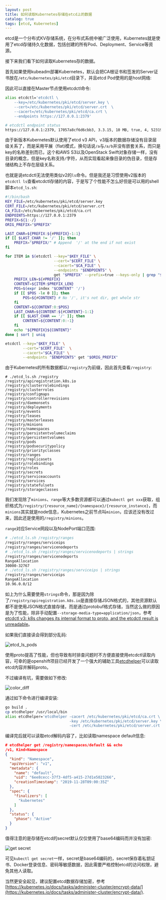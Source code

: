 ```yaml
---
layout: post
title: 如何读取Kubernetes存储在etcd上的数据
catalog: true
tags: [etcd, Kubernetes]
---
```


etcd是一个分布式KV存储系统，在分布式系统中被广泛使用，Kubernetes就是使用了etcd存储持久化数据，包括创建的所有Pod、Deployment、Service等资源。

接下来我们看下如何读取Kubernetes存的数据。

首先如果使用kubeadm部署Kubernetes，默认会把CA根证书和签发的Server证书放在`/etc/kubernetes/pki/etcd`目录下，并且etcd Pod使用的是host网络:

因此可以直接在Master节点使用etcdctl命令:

```bash
alias etcdctl='etcdctl \
	--key=/etc/kubernetes/pki/etcd/server.key \
	--cert=/etc/kubernetes/pki/etcd/server.crt  \
	--cacert=/etc/kubernetes/pki/etcd/ca.crt \
	--endpoints https://127.0.0.1:2379'

# etcdctl endpoint status
https://127.0.0.1:2379, 17057a8cf6d6cbb3, 3.3.15, 10 MB, true, 4, 523191
```

由于新版本Kubernetes默认使用了etcd v3 API，v3版本的数据存储没有目录层级关系了，而是采用平展（flat)模式，换句话说`/a`与`/a/b`并没有嵌套关系，而只是key的名称差别而已，这个和AWS S3以及OpenStack Swift对象存储一样，没有目录的概念，但是key名称支持`/`字符，从而实现看起来像目录的伪目录，但是存储结构上不存在层级关系。

也就是说etcdctl无法使用类似v2的`ls`命令。但是我还是习惯使用v2版本的`etcdctl ls`查看etcdctl存储的内容，于是写了个性能不怎么好但是可以用的shell脚本`etcd_ls.sh`:

```bash
#!/bin/bash
KEY_FILE=/etc/kubernetes/pki/etcd/server.key
CERT_FILE=/etc/kubernetes/pki/etcd/server.crt
CA_FILE=/etc/kubernetes/pki/etcd/ca.crt
ENDPOINTS=https://127.0.0.1:2379
PREFIX=${1:-/}
ORIG_PREFIX="$PREFIX"

LAST_CHAR=${PREFIX:${#PREFIX}-1:1}
if [[ $LAST_CHAR != '/' ]]; then
    PREFIX="$PREFIX/" # Append  '/' at the end if not exist
fi

for ITEM in $(etcdctl --key="$KEY_FILE" \
                      --cert="$CERT_FILE" \
                      --cacert="$CA_FILE" \
                      --endpoints "$ENDPOINTS" \
                      get "$PREFIX" --prefix=true --keys-only | grep "$PREFIX"); do
    PREFIX_LEN=${#PREFIX}
    CONTENT=${ITEM:$PREFIX_LEN}
    POS=$(expr index "$CONTENT" '/')
    if [[ $POS -le 0 ]]; then
	    POS=${#CONTENT} # No '/', it's not dir, get whole str
    fi
    CONTENT=${CONTENT:0:$POS}
    LAST_CHAR=${CONTENT:${#CONTENT}-1:1}
    if [[ $LAST_CHAR == '/' ]]; then
        CONTENT=${CONTENT:0:-1}
    fi
    echo "${PREFIX}${CONTENT}"
done | sort | uniq

etcdctl --key="$KEY_FILE" \
        --cert="$CERT_FILE"  \
        --cacert="$CA_FILE" \
        --endpoints "$ENDPOINTS" get "$ORIG_PREFIX"
```

由于Kubernetes的所有数据都以`/registry`为前缀，因此首先查看`/registry`:

```
# ./etcd_ls.sh /registry
/registry/apiregistration.k8s.io
/registry/clusterrolebindings
/registry/clusterroles
/registry/configmaps
/registry/controllerrevisions
/registry/daemonsets
/registry/deployments
/registry/events
/registry/leases
/registry/masterleases
/registry/minions
/registry/namespaces
/registry/persistentvolumeclaims
/registry/persistentvolumes
/registry/pods
/registry/podsecuritypolicy
/registry/priorityclasses
/registry/ranges
/registry/replicasets
/registry/rolebindings
/registry/roles
/registry/secrets
/registry/serviceaccounts
/registry/services
/registry/statefulsets
/registry/storageclasses
```

我们发现除了`minions`、`range`等大多数资源都可以通过`kubectl get xxx`获取，组织格式为`/registry/{resource_name}/{namespace}/{resource_instance}`，而`minions`其实就是node信息，Kubernetes之前节点叫`minion`，应该还没有改过来，因此还是使用的`/registry/minions`。

`range`对应Service网段以及NodePort端口范围:

```sh
# ./etcd_ls.sh /registry/ranges
/registry/ranges/serviceips
/registry/ranges/servicenodeports
# ./etcd_ls.sh /registry/ranges/servicenodeports | strings
/registry/ranges/servicenodeports
RangeAllocation
30000-32767
# ./etcd_ls.sh /registry/ranges/serviceips | strings
/registry/ranges/serviceips
RangeAllocation
10.96.0.0/12
```

如上为什么需要使用`strings`命令，那是因为除了`/registry/apiregistration.k8s.io`是直接存储JSON格式的，其他资源默认都不是使用JSON格式直接存储，而是通过protobuf格式存储，当然这么做的原因是为了性能，除非手动配置`--storage-media-type=application/json`，参考[etcdctl v3: k8s changes its internal format to proto, and the etcdctl result is unreadable](https://github.com/kubernetes/kubernetes/issues/44670)。

如果我们直接读会得到部分乱码:

![etcd_ls_pods](/img/posts/如何读取Kubernetes存储在etcd上的数据/etcd_ls_pods.png)

使用proto提高了性能，但也导致有时排查问题时不方便直接使用etcdctl读取内容，可幸的是openshift项目已经开发了一个强大的辅助工具[etcdhelper](https://github.com/openshift/origin/tree/master/tools/etcdhelper)可以读取etcd内容并解码proto。

不过编译有坑，需要做如下修改:

![color_diff](/img/posts/如何读取Kubernetes存储在etcd上的数据/color_diff.png)

通过如下命令进行编译安装:

```bash
go build .
cp etcdhelper /usr/local/bin
alias etcdhelper='etcdhelper -cacert /etc/kubernetes/pki/etcd/ca.crt \
                             -key /etc/kubernetes/pki/etcd/server.key \
                             -cert /etc/kubernetes/pki/etcd/server.crt'
```

编译完后就可以读取etcd解码内容了，比如读取namespace default信息:

```json
# etcdhelper get /registry/namespaces/default && echo
/v1, Kind=Namespace
{
  "kind": "Namespace",
  "apiVersion": "v1",
  "metadata": {
    "name": "default",
    "uid": "6ee8cecc-37f3-4df5-a415-27d1e5023266",
    "creationTimestamp": "2019-11-28T09:00:35Z"
  },
  "spec": {
    "finalizers": [
      "kubernetes"
    ]
  },
  "status": {
    "phase": "Active"
  }
}
```

值得注意的是存储在etcd的secret默认仅仅使用了base64编码而并没有加密:

![get secret](/img/posts/如何读取Kubernetes存储在etcd上的数据/etcdhelper_get_secret.png)

可见`kubectl get secret`一样，secret是base64编码的，secret保存着私钥证书、Docker登录信息、密码等敏感数据，因此需要严格控制etcd的访问权限，避免其他人读取。

当然更安全起见，建议配置etcd数据存储加密，参考[https://kubernetes.io/docs/tasks/administer-cluster/encrypt-data/](https://kubernetes.io/docs/tasks/administer-cluster/encrypt-data/).
